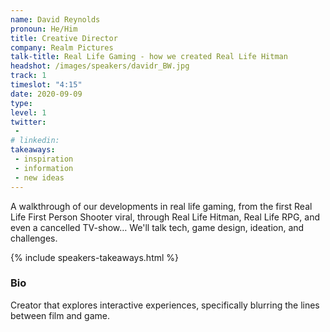```yaml
---
name: David Reynolds
pronoun: He/Him
title: Creative Director
company: Realm Pictures
talk-title: Real Life Gaming - how we created Real Life Hitman
headshot: /images/speakers/davidr_BW.jpg
track: 1
timeslot: "4:15"
date: 2020-09-09
type: 
level: 1
twitter:
 - 
# linkedin: 
takeaways:
 - inspiration
 - information
 - new ideas
---
```


<p>A walkthrough of our developments in real life gaming, from the first Real Life First Person Shooter viral, through Real Life Hitman, Real Life RPG, and even a cancelled TV-show… We'll talk tech, game design, ideation, and challenges.</p>

{% include speakers-takeaways.html %}

<h3>Bio</h3>
<p> Creator that explores interactive experiences, specifically blurring the lines between film and game.</p>